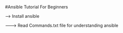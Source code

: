#Ansible Tutorial For Beginners

--> Install ansible

---> Read Commands.txt file for understanding ansible
